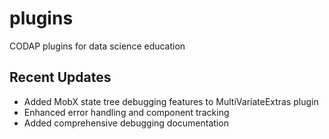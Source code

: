 # plugins
CODAP plugins for data science education

## Recent Updates
- Added MobX state tree debugging features to MultiVariateExtras plugin
- Enhanced error handling and component tracking
- Added comprehensive debugging documentation
